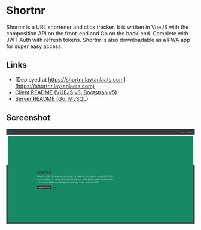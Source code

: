 # Shortnr

Shortnr is a URL shortener and click tracker. It is written in VueJS with the composition API on the front-end and Go on the back-end. Complete with JWT Auth with refresh tokens. Shortnr is also downloadable as a PWA app for super easy access.

## Links

* [Deployed at https://shortnr.laytanlaats.com](https://shortnr.laytanlaats.com)
* [Client README (VUEJS v3, Bootstrap v5)](./client/README.md)
* [Server README (Go, MySQL)](./server/README.md)

## Screenshot

![Screenshot of homepage](./SCREENSHOT.png)

